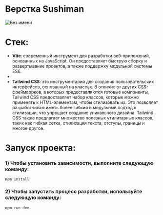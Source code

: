 # Верстка Sushiman

![Без имени](https://github.com/textil24/layout-hoobank/assets/77049921/2f4a866b-0371-4c41-bd4e-67500c8d0e6b)

# Стек:

- **Vite**: современный инструмент для разработки веб-приложений, основанных на JavaScript. Он предоставляет быструю сборку и развертывание проектов, а также поддержку модульной системы ES6.
- 
- **Tailwind CSS**: это инструментарий для создания пользовательских интерфейсов, основанный на классах. В отличие от других CSS-фреймворков, в которых предоставляются готовые компоненты, Tailwind CSS предоставляет набор классов, которые можно применять к HTML-элементам, чтобы стилизовать их. Это позволяет разработчикам иметь более гибкий и модульный подход к стилизации, что упрощает создание уникального дизайна. Tailwind CSS также предлагает множество полезных утилитарных классов, таких как гибкая сетка, стилизация текста, отступы, границы и многое другое.

# Запуск проекта:

### 1) Чтобы установить зависимости, выполните следующую команду:

`npm install`

### 2) Чтобы запустить процесс разработки, используйте следующую команду:

`npm run dev`
